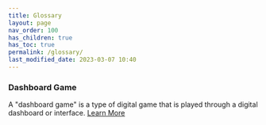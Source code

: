 ```yaml
---
title: Glossary
layout: page
nav_order: 100
has_children: true
has_toc: true
permalink: /glossary/
last_modified_date: 2023-03-07 10:40
---
```



### Dashboard Game

A "dashboard game" is a type of digital game that is played through a digital dashboard or interface.
[Learn More](https://im.ur.city/dashboard-game/)